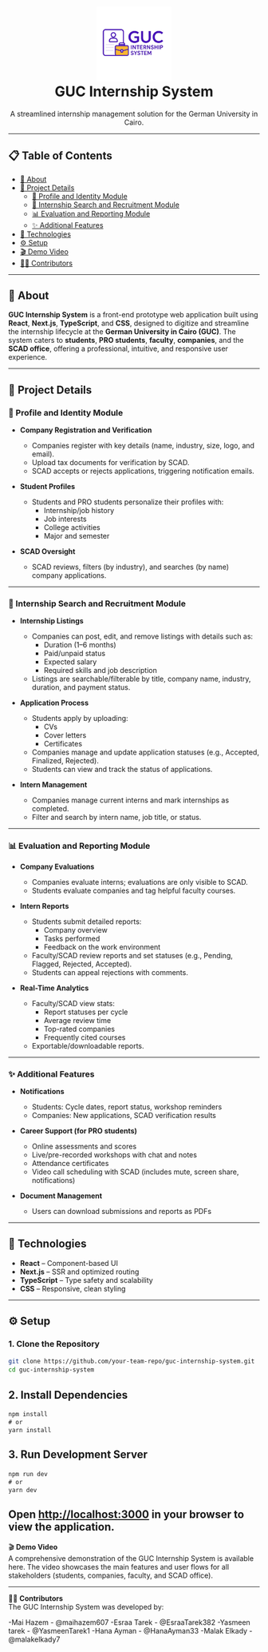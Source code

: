 <div align="center">
  <img src="public/logos/GUCInternshipSystemLogo.png" alt="GUC Internship System Logo" height="150" style="margin-top: 0; margin-bottom: 0; padding: 0;" />
  <h1 style="margin-top: 0;">GUC Internship System</h1>
  <p style="margin-top: 0;">A streamlined internship management solution for the German University in Cairo.</p>
</div>


---

## 📋 Table of Contents
- [📖 About](#-about)
- [🚀 Project Details](#-project-details)
  - [🔐 Profile and Identity Module](#-profile-and-identity-module)
  - [💼 Internship Search and Recruitment Module](#-internship-search-and-recruitment-module)
  - [📊 Evaluation and Reporting Module](#-evaluation-and-reporting-module)
  - [✨ Additional Features](#-additional-features)
- [🧱 Technologies](#-technologies)
- [⚙️ Setup](#️-setup)
- [🎬 Demo Video](#-demo-video)
- [👨‍💻 Contributors](#-contributors)

---

## 📖 About
**GUC Internship System** is a front-end prototype web application built using **React**, **Next.js**, **TypeScript**, and **CSS**, designed to digitize and streamline the internship lifecycle at the **German University in Cairo (GUC)**. The system caters to **students**, **PRO students**, **faculty**, **companies**, and the **SCAD office**, offering a professional, intuitive, and responsive user experience.

---

## 🚀 Project Details

### 🔐 Profile and Identity Module
- **Company Registration and Verification**
  - Companies register with key details (name, industry, size, logo, and email).
  - Upload tax documents for verification by SCAD.
  - SCAD accepts or rejects applications, triggering notification emails.

- **Student Profiles**
  - Students and PRO students personalize their profiles with:
    - Internship/job history
    - Job interests
    - College activities
    - Major and semester

- **SCAD Oversight**
  - SCAD reviews, filters (by industry), and searches (by name) company applications.

---

### 💼 Internship Search and Recruitment Module
- **Internship Listings**
  - Companies can post, edit, and remove listings with details such as:
    - Duration (1–6 months)
    - Paid/unpaid status
    - Expected salary
    - Required skills and job description
  - Listings are searchable/filterable by title, company name, industry, duration, and payment status.

- **Application Process**
  - Students apply by uploading:
    - CVs
    - Cover letters
    - Certificates
  - Companies manage and update application statuses (e.g., Accepted, Finalized, Rejected).
  - Students can view and track the status of applications.

- **Intern Management**
  - Companies manage current interns and mark internships as completed.
  - Filter and search by intern name, job title, or status.

---

### 📊 Evaluation and Reporting Module
- **Company Evaluations**
  - Companies evaluate interns; evaluations are only visible to SCAD.
  - Students evaluate companies and tag helpful faculty courses.

- **Intern Reports**
  - Students submit detailed reports:
    - Company overview
    - Tasks performed
    - Feedback on the work environment
  - Faculty/SCAD review reports and set statuses (e.g., Pending, Flagged, Rejected, Accepted).
  - Students can appeal rejections with comments.

- **Real-Time Analytics**
  - Faculty/SCAD view stats:
    - Report statuses per cycle
    - Average review time
    - Top-rated companies
    - Frequently cited courses
  - Exportable/downloadable reports.

---

### ✨ Additional Features
- **Notifications**
  - Students: Cycle dates, report status, workshop reminders
  - Companies: New applications, SCAD verification results

- **Career Support (for PRO students)**
  - Online assessments and scores
  - Live/pre-recorded workshops with chat and notes
  - Attendance certificates
  - Video call scheduling with SCAD (includes mute, screen share, notifications)

- **Document Management**
  - Users can download submissions and reports as PDFs

---

## 🧱 Technologies
- **React** – Component-based UI
- **Next.js** – SSR and optimized routing
- **TypeScript** – Type safety and scalability
- **CSS** – Responsive, clean styling

---

## ⚙️ Setup

### 1. Clone the Repository
```bash
git clone https://github.com/your-team-repo/guc-internship-system.git
cd guc-internship-system
```
## 2. Install Dependencies

    npm install
    # or
    yarn install

## 3. Run Development Server

    npm run dev
    # or
    yarn dev

Open [http://localhost:3000](http://localhost:3000) in your browser to view the application.
---

🎬 **Demo Video**  
A comprehensive demonstration of the GUC Internship System is available here. The video showcases the main features and user flows for all stakeholders (students, companies, faculty, and SCAD office).

---

👨‍💻 **Contributors**  
The GUC Internship System was developed by:

-Mai Hazem - @maihazem607
-Esraa Tarek - @EsraaTarek382
-Yasmeen tarek - @YasmeenTarek1
-Hana Ayman - @HanaAyman33
-Malak Elkady - @malakelkady7



